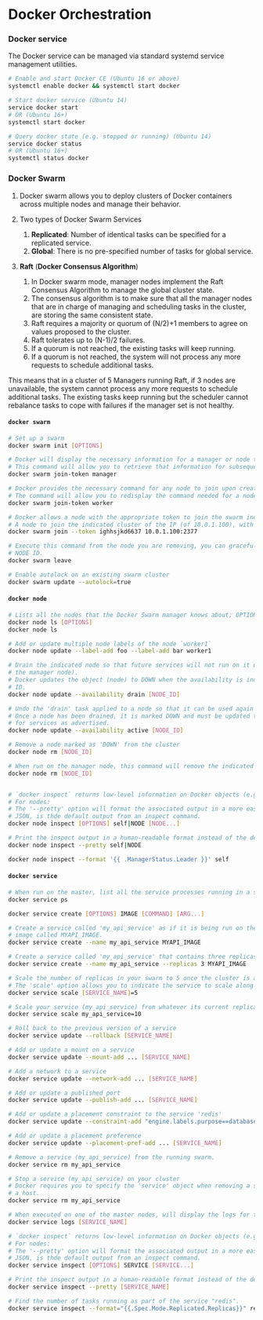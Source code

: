 # Docker Orchestration

### Docker service

The Docker service can be managed via standard systemd service management utilities.

```bash
# Enable and start Docker CE (Ubuntu 16 or above)
systemctl enable docker && systemctl start docker

# Start docker service (Ubuntu 14)
service docker start
# OR (Ubuntu 16+)
systemctl start docker

# Query docker state (e.g. stopped or running) (Ubuntu 14)
service docker status
# OR (Ubuntu 16+)
systemctl status docker
```


### Docker Swarm

1. Docker swarm allows you to deploy clusters of Docker containers across multiple nodes and manage their behavior.

1. Two types of Docker Swarm Services
    1. **Replicated**: Number of identical tasks can be specified for a replicated service.
    1. **Global**: There is no pre-specified number of tasks for global service.

1. **Raft** (**Docker Consensus Algorithm**)
   1. In Docker swarm mode, manager nodes implement the Raft Consensus Algorithm to manage the global cluster state.
   1. The consensus algorithm is to make sure that all the manager nodes that are in charge of managing and scheduling
      tasks in the cluster, are storing the same consistent state.
   1. Raft requires a majority or quorum of (N/2)+1 members to agree on values proposed to the cluster.
   1. Raft tolerates up to (N-1)/2 failures.
   1. If a quorum is not reached, the existing tasks will keep running.
   1. If a quorum is not reached, the system will not process any more requests to schedule additional tasks.

This means that in a cluster of 5 Managers running Raft, if 3 nodes are unavailable, the system cannot process any
more requests to schedule additional tasks. The existing tasks keep running but the scheduler cannot rebalance tasks
to cope with failures if the manager set is not healthy.


#### `docker swarm`

```bash
# Set up a swarm
docker swarm init [OPTIONS]

# Docker will display the necessary information for a manager or node to join a cluster during initialization. 
# This command will allow you to retrieve that information for subsequent joins.
docker swarm join-token manager

# Docker provides the necessary command for any node to join upon creation. 
# The command will allow you to redisplay the command needed for a node to join a cluster.
docker swarm join-token worker

# Docker allows a node with the appropriate token to join the swarm indicated by the IP and port.
# A node to join the indicated cluster of the IP (of 10.0.1.100), with a token 'ighhsjkd6637'
docker swarm join --token ighhsjkd6637 10.0.1.100:2377

# Execute this command from the node you are removing, you can gracefully leave the cluster without having to use the
# NODE ID.
docker swarm leave

# Enable autolock on an existing swarm cluster
docker swarm update --autolock=true
```

#### `docker node`

```bash
# Lists all the nodes that the Docker Swarm manager knows about; OPTIONS: --filter"-f, --format, --quiet|-q
docker node ls [OPTIONS]
docker node ls

# Add or update multiple node labels of the node `worker1`
docker node update --label-add foo --label-add bar worker1

# Drain the indicated node so that future services will not run on it unless the command is undone (when run from
# the manager node).
# Docker updates the object (node) to DOWN when the availability is indicated to be 'drain' on the indicated NODE
# ID.
docker node update --availability drain [NODE_ID]

# Undo the 'drain' task applied to a node so that it can be used again for services.
# Once a node has been drained, it is marked DOWN and must be updated to ACTIVE status so that it's availability
# for services as advertised.
docker node update --availability active [NODE_ID]

# Remove a node marked as 'DOWN' from the cluster
docker node rm [NODE_ID]

# When run on the manager node, this command will remove the indicated node from the swarm it is a member of.
docker node rm [NODE_ID]


# `docker inspect` returns low-level information on Docker objects (e.g. container, node, etc.)
# For nodes: 
# The '--pretty' option will format the associated output in a more easily readable format.
# JSON, is thde default output from an inspect command.
docker node inspect [OPTIONS] self|NODE [NODE...]

# Print the inspect output in a human-readable format instead of the default JSON output
docker node inspect --pretty self|NODE

docker node inspect --format '{{ .ManagerStatus.Leader }}' self
```

#### `docker service`

```bash
# When run on the master, list all the service processes running in a swarm
docker service ps

docker service create [OPTIONS] IMAGE [COMMAND] [ARG...]

# Create a service called 'my_api_service' as if it is being run on the manager node based on a locally installed
# image called MYAPI_IMAGE.
docker service create --name my_api_service MYAPI_IMAGE

# Create a service called 'my_api_service' that contains three replicas from a service image called MYAPI_IMAGE
docker service create --name my_api_service --replicas 3 MYAPI_IMAGE

# Scale the number of replicas in your swarm to 5 once the cluster is already running
# The 'scale' option allows you to indicate the service to scale along with the number of replicas to scale to.
docker service scale [SERVICE_NAME]=5

# Scale your service (my_api_service) from whatever its current replica count is to 10 replicas in the cluster
docker service scale my_api_service=10

# Roll back to the previous version of a service
docker service update --rollback [SERVICE_NAME]

# Add or update a mount on a service
docker service update --mount-add ... [SERVICE_NAME]

# Add a network to a service
docker service update --network-add ... [SERVICE_NAME]

# Add or update a published port
docker service update --publish-add ... [SERVICE_NAME]

# Add or update a placement constraint to the service 'redis'
docker service update --constraint-add "engine.labels.purpose==database" redis

# Add or update a placement preference
docker service update --placement-pref-add ... [SERVICE_NAME]

# Remove a service (my_api_service) from the running swarm.
docker service rm my_api_service

# Stop a service (my_api_service) on your cluster
# Docker requires you to specify the 'service' object when removing a service rather than a single container from
# a host.
docker service rm my_api_service

# When executed on one of the master nodes, will display the logs for the indicated service running on the swarm.
docker service logs [SERVICE_NAME]

# `docker inspect` returns low-level information on Docker objects (e.g. container, node, etc.)
# For nodes: 
# The '--pretty' option will format the associated output in a more easily readable format.
# JSON, is thde default output from an inspect command.
docker service inspect [OPTIONS] SERVICE [SERVICE...]

# Print the inspect output in a human-readable format instead of the default JSON output
docker service inspect --pretty [SERVICE_NAME]

# Find the number of tasks running as part of the service "redis".
docker service inspect --format="{{.Spec.Mode.Replicated.Replicas}}" redis 
```
